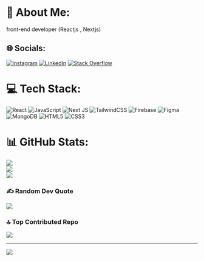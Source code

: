 # 💫 About Me:
front-end developer (Reactjs , Nextjs)


## 🌐 Socials:
[![Instagram](https://img.shields.io/badge/Instagram-%23E4405F.svg?logo=Instagram&logoColor=white)](https://instagram.com/parsa.shams.1) [![LinkedIn](https://img.shields.io/badge/LinkedIn-%230077B5.svg?logo=linkedin&logoColor=white)](https://linkedin.com/in/https://www.linkedin.com/in/parsa-shams-68b96422b) [![Stack Overflow](https://img.shields.io/badge/-Stackoverflow-FE7A16?logo=stack-overflow&logoColor=white)](https://stackoverflow.com/users/Parsa-pt) 

# 💻 Tech Stack:
![React](https://img.shields.io/badge/react-%2320232a.svg?style=for-the-badge&logo=react&logoColor=%2361DAFB) ![JavaScript](https://img.shields.io/badge/javascript-%23323330.svg?style=for-the-badge&logo=javascript&logoColor=%23F7DF1E) ![Next JS](https://img.shields.io/badge/Next-black?style=for-the-badge&logo=next.js&logoColor=white) ![TailwindCSS](https://img.shields.io/badge/tailwindcss-%2338B2AC.svg?style=for-the-badge&logo=tailwind-css&logoColor=white) ![Firebase](https://img.shields.io/badge/firebase-%23039BE5.svg?style=for-the-badge&logo=firebase) 	![Figma](https://img.shields.io/badge/figma-%23F24E1E.svg?style=for-the-badge&logo=figma&logoColor=white) ![MongoDB](https://img.shields.io/badge/MongoDB-%234ea94b.svg?style=for-the-badge&logo=mongodb&logoColor=white) ![HTML5](https://img.shields.io/badge/html5-%23E34F26.svg?style=for-the-badge&logo=html5&logoColor=white) ![CSS3](https://img.shields.io/badge/css3-%231572B6.svg?style=for-the-badge&logo=css3&logoColor=white)
# 📊 GitHub Stats:
![](https://github-readme-stats.vercel.app/api?username=Parsa-pt&theme=react&hide_border=false&include_all_commits=false&count_private=false)<br/>
![](https://github-readme-streak-stats.herokuapp.com/?user=Parsa-pt&theme=react&hide_border=false)<br/>
![](https://github-readme-stats.vercel.app/api/top-langs/?username=Parsa-pt&theme=react&hide_border=false&include_all_commits=false&count_private=false&layout=compact)

### ✍️ Random Dev Quote
![](https://quotes-github-readme.vercel.app/api?type=horizontal&theme=tokyonight)

### 🔝 Top Contributed Repo
![](https://github-contributor-stats.vercel.app/api?username=Parsa-pt&limit=5&theme=tokyonight&combine_all_yearly_contributions=true)

---
[![](https://visitcount.itsvg.in/api?id=Parsa-pt&icon=5&color=11)](https://visitcount.itsvg.in)

<!-- Proudly created with GPRM ( https://gprm.itsvg.in ) -->
